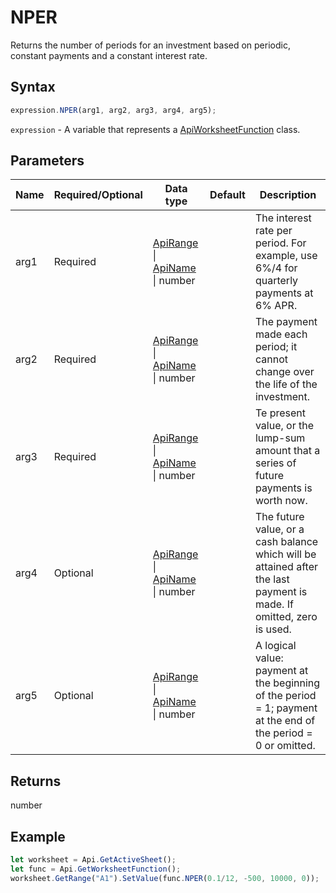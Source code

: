 # NPER

Returns the number of periods for an investment based on periodic, constant payments and a constant interest rate.

## Syntax

```javascript
expression.NPER(arg1, arg2, arg3, arg4, arg5);
```

`expression` - A variable that represents a [ApiWorksheetFunction](../ApiWorksheetFunction.md) class.

## Parameters

| **Name** | **Required/Optional** | **Data type** | **Default** | **Description** |
| ------------- | ------------- | ------------- | ------------- | ------------- |
| arg1 | Required | [ApiRange](../../ApiRange/ApiRange.md) \| [ApiName](../../ApiName/ApiName.md) \| number |  | The interest rate per period. For example, use 6%/4 for quarterly payments at 6% APR. |
| arg2 | Required | [ApiRange](../../ApiRange/ApiRange.md) \| [ApiName](../../ApiName/ApiName.md) \| number |  | The payment made each period; it cannot change over the life of the investment. |
| arg3 | Required | [ApiRange](../../ApiRange/ApiRange.md) \| [ApiName](../../ApiName/ApiName.md) \| number |  | Te present value, or the lump-sum amount that a series of future payments is worth now. |
| arg4 | Optional | [ApiRange](../../ApiRange/ApiRange.md) \| [ApiName](../../ApiName/ApiName.md) \| number |  | The future value, or a cash balance which will be attained after the last payment is made. If omitted, zero is used. |
| arg5 | Optional | [ApiRange](../../ApiRange/ApiRange.md) \| [ApiName](../../ApiName/ApiName.md) \| number |  | A logical value: payment at the beginning of the period = 1; payment at the end of the period = 0 or omitted. |

## Returns

number

## Example



```javascript editor-xlsx
let worksheet = Api.GetActiveSheet();
let func = Api.GetWorksheetFunction();
worksheet.GetRange("A1").SetValue(func.NPER(0.1/12, -500, 10000, 0));
```
